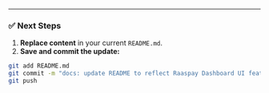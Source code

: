 
---

### ✅ Next Steps

1. **Replace content** in your current `README.md`.
2. **Save and commit the update:**

```bash
git add README.md
git commit -m "docs: update README to reflect Raaspay Dashboard UI features"
git push
